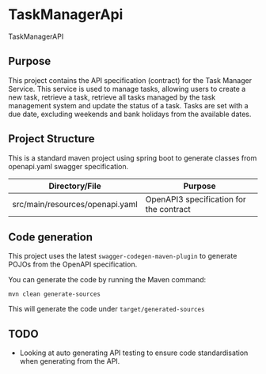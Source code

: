 # TaskManagerApi
TaskManagerAPI

## Purpose
This project contains the API specification (contract) for the Task Manager Service.
This service is used to manage tasks, allowing users to create a new task, retrieve a task,
retrieve all tasks managed by the task management system and update the status of a task. Tasks
are set with a due date, excluding weekends and bank holidays from the available dates.

## Project Structure
This is a standard maven project using spring boot to generate classes from openapi.yaml swagger specification.

| Directory/File                 | Purpose                                 |
|--------------------------------|-----------------------------------------|
| src/main/resources/openapi.yaml| OpenAPI3 specification for the contract |

## Code generation
This project uses the latest `swagger-codegen-maven-plugin` to generate POJOs from the OpenAPI specification.

You can generate the code by running the Maven command:

```
mvn clean generate-sources
```

This will generate the code under `target/generated-sources`

## TODO

- Looking at auto generating API testing to ensure code standardisation when generating from the API. 